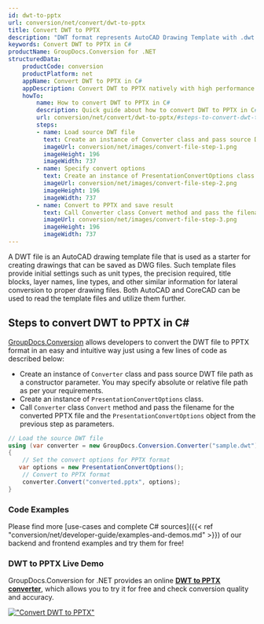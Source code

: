 ```yaml
---
id: dwt-to-pptx
url: conversion/net/convert/dwt-to-pptx
title: Convert DWT to PPTX
description: "DWT format represents AutoCAD Drawing Template with .dwt extension. Learn how to convert DWT to PPTX file programmatically in C# language using GroupDocs.Conversion for .NET library."
keywords: Convert DWT to PPTX in C#
productName: GroupDocs.Conversion for .NET
structuredData:
    productCode: conversion
    productPlatform: net
    appName: Convert DWT to PPTX in C#
    appDescription: Convert DWT to PPTX natively with high performance using C# language and server side GroupDocs.Conversion for .NET APIs, without the use of any software like Microsoft or Open Office.
    howTo:
        name: How to convert DWT to PPTX in C# 
        description: Quick guide about how to convert DWT to PPTX in C# with high performance and accuracy.
        url: conversion/net/convert/dwt-to-pptx/#steps-to-convert-dwt-to-pptx-in-c
        steps:
        - name: Load source DWT file 
          text: Create an instance of Converter class and pass source DWT file path as a constructor parameter. You may specify absolute or relative file path as per your requirements. 
          imageUrl: conversion/net/images/convert-file-step-1.png
          imageHeight: 196
          imageWidth: 737
        - name: Specify convert options 
          text: Create an instance of PresentationConvertOptions class.
          imageUrl: conversion/net/images/convert-file-step-2.png
          imageHeight: 196
          imageWidth: 737
        - name: Convert to PPTX and save result 
          text: Call Converter class Convert method and pass the filename for the converted HTML file and the PresentationConvertOptions object from the previous step as parameters.
          imageUrl: conversion/net/images/convert-file-step-3.png
          imageHeight: 196
          imageWidth: 737
---
```


A DWT file is an AutoCAD drawing template file that is used as a starter for creating drawings that can be saved as DWG files. Such template files provide initial settings such as unit types, the precision required, title blocks, layer names, line types, and other similar information for lateral conversion to proper drawing files. Both AutoCAD and CoreCAD can be used to read the template files and utilize them further.

## Steps to convert DWT to PPTX in C#

[GroupDocs.Conversion](https://products.groupdocs.com/conversion/net) allows developers to convert the DWT file to PPTX format in an easy and intuitive way just using a few lines of code as described below:

* Create an instance of `Converter` class and pass source DWT file path as a constructor parameter. You may specify absolute or relative file path as per your requirements. 
* Create an instance of `PresentationConvertOptions` class.
* Call `Converter` class `Convert` method and pass the filename for the converted PPTX file and the `PresentationConvertOptions` object from the previous step as parameters.

```csharp
// Load the source DWT file
using (var converter = new GroupDocs.Conversion.Converter("sample.dwt"))
{
    // Set the convert options for PPTX format
   var options = new PresentationConvertOptions();
    // Convert to PPTX format
    converter.Convert("converted.pptx", options);
}
```

### Code Examples

Please find more [use-cases and complete C# sources]({{< ref "conversion/net/developer-guide/examples-and-demos.md" >}}) of our backend and frontend examples and try them for free!

### DWT to PPTX Live Demo

GroupDocs.Conversion for .NET provides an online [**DWT to PPTX converter**](https://products.groupdocs.app/conversion/dwt-to-pptx), which allows you to try it for free and check conversion quality and accuracy.

[!["Convert DWT to PPTX"](conversion/net/images/convert-to-pptx/convert-dwt-to-pptx.png)](https://products.groupdocs.app/conversion/dwt-to-pptx)